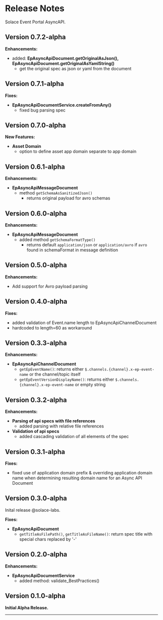 # Release Notes

Solace Event Portal AsyncAPI.

## Version 0.7.2-alpha

**Enhancements:**
  - added: **EpAsyncApiDocument.getOriginalAsJson(), EpAsyncApiDocument.getOriginalAsYamlString()**
    - get the original spec as json or yaml from the document


## Version 0.7.1-alpha

**Fixes:**
- **EpAsyncApiDocumentService.createFromAny()**
  - fixed bug parsing spec

## Version 0.7.0-alpha

**New Features:**
- **Asset Domain**
  - option to define asset app domain separate to app domain

## Version 0.6.1-alpha

**Enhancements:**
- **EpAsyncApiMessageDocument**
  - method `getSchemaAsSanitizedJson()`
    - returns original payload for avro schemas

## Version 0.6.0-alpha

**Enhancements:**
- **EpAsyncApiMessageDocument**
  - added method `getSchemaFormatType()`
    - returns default `application/json` or `application/avro` if `avro` found in schemaFormat in message definition

## Version 0.5.0-alpha
**Enhancements:**
- Add support for Avro payload parsing

## Version 0.4.0-alpha

**Fixes:**
  - added validation of Event.name length to EpAsyncApiChannelDocument
  - hardcoded to length=60 as workaround


## Version 0.3.3-alpha

**Enhancements:**
- **EpAsyncApiChannelDocument**
  - `getEpEventName()`: returns either `$.channels.{channel}.x-ep-event-name` or the channel/topic itself
  - `getEpEventVersionDisplayName()`: returns either `$.channels.{channel}.x-ep-event-name` or empty string

## Version 0.3.2-alpha

**Enhancements:**
- **Parsing of api specs with file references**
  - added parsing with relative file references
- **Validation of api specs**
  - added cascading validation of all elements of the spec


## Version 0.3.1-alpha

**Fixes:**
  - fixed use of application domain prefix & overriding application domain name when determining resulting domain name for an Async API Document

## Version 0.3.0-alpha

Inital release @solace-labs.

**Fixes:**
- **EpAsyncApiDocument**
  - `getTitleAsFilePath()`, `getTitleAsFileName()`: return spec title with special chars replaced by '-'

## Version 0.2.0-alpha

**Enhancements:**
- **EpAsyncApiDocumentService**
  - added method: validate_BestPractices()

## Version 0.1.0-alpha

**Initial Alpha Release.**


---
